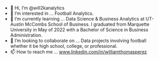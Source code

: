 - 👋 Hi, I’m @will2kanalytics
- 👀 I’m interested in ... Football Analytics.
- 🌱 I’m currently learning ... Data Science & Business Analytics at UT-Austin McCombs School of Business. I graduated from Marquette University in May of 2022 with a Bachelor of Science in Business Administration.
- 💞️ I’m looking to collaborate on ... Data projects involving football whether it be high school, college, or professional. 
- 📫 How to reach me ... www.linkedin.com/in/williamthomasperez
